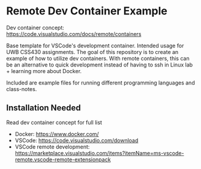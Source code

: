 # Remote Dev Container Example

Dev container concept: https://code.visualstudio.com/docs/remote/containers

Base template for VSCode's development container. Intended usage for UWB CSS430 assignments. The goal of this repository is to create an example of how to utilize dev containers. With remote containers, this can be an alternative to quick development instead of having to ssh in Linux lab + learning more about Docker.

Included are example files for running different programming languages and class-notes.

## Installation Needed
Read dev container concept for full list
- Docker: https://www.docker.com/
- VSCode: https://code.visualstudio.com/download
- VSCode remote development: https://marketplace.visualstudio.com/items?itemName=ms-vscode-remote.vscode-remote-extensionpack
